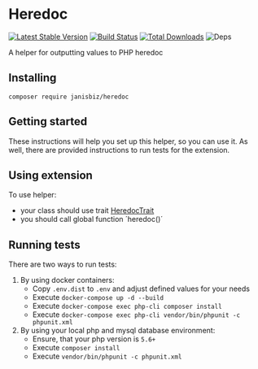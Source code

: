 # Heredoc

[![Latest Stable Version](https://poser.pugx.org/janisbiz/heredoc/v/stable)](https://packagist.org/packages/janisbiz/heredoc)
[![Build Status](https://travis-ci.com/janisbiz/heredoc.svg?branch=php5.x)](https://travis-ci.com/janisbiz/heredoc)
[![Total Downloads](https://poser.pugx.org/janisbiz/heredoc/downloads)](https://packagist.org/packages/janisbiz/heredoc)
![Deps](https://img.shields.io/badge/dependencies-up%20to%20date-brightgreen.svg)

A helper for outputting values to PHP heredoc

## Installing

`composer require janisbiz/heredoc`

## Getting started

These instructions will help you set up this helper, so you can use it. As well, there are provided 
instructions to run tests for the extension.

## Using extension

To use helper:
 - your class should use trait [HeredocTrait](src/HeredocTrait.php)
 - you should call global function ´heredoc()´

## Running tests

There are two ways to run tests:
1) By using docker containers:
    - Copy `.env.dist` to `.env` and adjust defined values for your needs
    - Execute `docker-compose up -d --build`
    - Execute `docker-compose exec php-cli composer install`
    - Execute `docker-compose exec php-cli vendor/bin/phpunit -c phpunit.xml`
2) By using your local php and mysql database environment:
    - Ensure, that your php version is `5.6+`
    - Execute `composer install`
    - Execute `vendor/bin/phpunit -c phpunit.xml`
